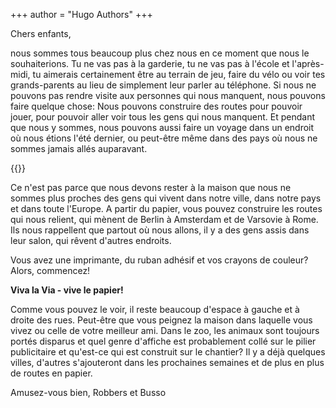 +++
author = "Hugo Authors"
+++

Chers enfants,

nous sommes tous beaucoup plus chez nous en ce moment que nous le souhaiterions. Tu ne vas pas à la garderie, tu ne vas pas à l'école et l'après-midi, tu aimerais certainement être au terrain de jeu, faire du vélo ou voir tes grands-parents au lieu de simplement leur parler au téléphone. Si nous ne pouvons pas rendre visite aux personnes qui nous manquent, nous pouvons faire quelque chose: Nous pouvons construire des routes pour pouvoir jouer, pour pouvoir aller voir tous les gens qui nous manquent. Et pendant que nous y sommes, nous pouvons aussi faire un voyage dans un endroit où nous étions l'été dernier, ou peut-être même dans des pays où nous ne sommes jamais allés auparavant.

{{<gallery>}}

Ce n'est pas parce que nous devons rester à la maison que nous ne sommes plus proches des gens qui vivent dans notre ville, dans notre pays et dans toute l'Europe. A partir du papier, vous pouvez construire les routes qui nous relient, qui mènent de Berlin à Amsterdam et de Varsovie à Rome. Ils nous rappellent que partout où nous allons, il y a des gens assis dans leur salon, qui rêvent d'autres endroits.

Vous avez une imprimante, du ruban adhésif et vos crayons de couleur? Alors, commencez!

**Viva la Via - vive le papier!**

Comme vous pouvez le voir, il reste beaucoup d'espace à gauche et à droite des rues. Peut-être que vous peignez la maison dans laquelle vous vivez ou celle de votre meilleur ami. Dans le zoo, les animaux sont toujours portés disparus et quel genre d'affiche est probablement collé sur le pilier publicitaire et qu'est-ce qui est construit sur le chantier? Il y a déjà quelques villes, d'autres s'ajouteront dans les prochaines semaines et de plus en plus de routes en papier.

Amusez-vous bien, Robbers et Busso
